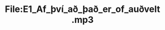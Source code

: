 ---
title: File:E1_Af_því_að_það_er_of_auðvelt.mp3
recording of: Af því að það er of auðvelt.
reading speed: slow
speaker: E
license: CC0
---